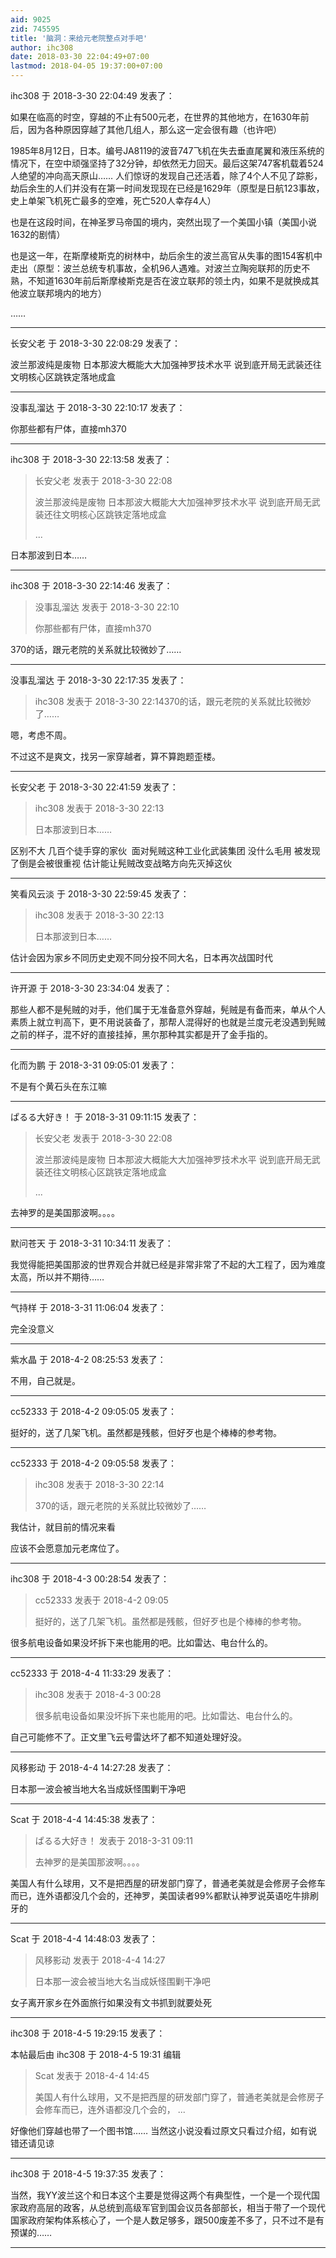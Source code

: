 ```yaml
---
aid: 9025
zid: 745595
title: '脑洞：来给元老院整点对手吧'
author: ihc308
date: 2018-03-30 22:04:49+07:00
lastmod: 2018-04-05 19:37:00+07:00
---
```


ihc308 于 2018-3-30 22:04:49 发表了：

如果在临高的时空，穿越的不止有500元老，在世界的其他地方，在1630年前后，因为各种原因穿越了其他几组人，那么这一定会很有趣（也许吧）

1985年8月12日，日本。编号JA8119的波音747飞机在失去垂直尾翼和液压系统的情况下，在空中顽强坚持了32分钟，却依然无力回天。最后这架747客机载着524人绝望的冲向高天原山…… 人们惊讶的发现自己还活着，除了4个人不见了踪影，劫后余生的人们并没有在第一时间发现现在已经是1629年（原型是日航123事故，史上单架飞机死亡最多的空难，死亡520人幸存4人）

也是在这段时间，在神圣罗马帝国的境内，突然出现了一个美国小镇（美国小说1632的剧情）

也是这一年，在斯摩棱斯克的树林中，劫后余生的波兰高官从失事的图154客机中走出（原型：波兰总统专机事故，全机96人遇难。对波兰立陶宛联邦的历史不熟，不知道1630年前后斯摩棱斯克是否在波立联邦的领土内，如果不是就换成其他波立联邦境内的地方）

……

---------

长安父老 于 2018-3-30 22:08:29 发表了：

波兰那波纯是废物 日本那波大概能大大加强神罗技术水平 说到底开局无武装还往文明核心区跳铁定落地成盒

---------

没事乱溜达 于 2018-3-30 22:10:17 发表了：

你那些都有尸体，直接mh370

---------

ihc308 于 2018-3-30 22:13:58 发表了：

> 长安父老 发表于 2018-3-30 22:08
> 
> 波兰那波纯是废物 日本那波大概能大大加强神罗技术水平 说到底开局无武装还往文明核心区跳铁定落地成盒
> 
> ...



日本那波到日本……

---------

ihc308 于 2018-3-30 22:14:46 发表了：

> 没事乱溜达 发表于 2018-3-30 22:10
> 
> 你那些都有尸体，直接mh370



370的话，跟元老院的关系就比较微妙了……

---------

没事乱溜达 于 2018-3-30 22:17:35 发表了：

> ihc308 发表于 2018-3-30 22:14370的话，跟元老院的关系就比较微妙了……



嗯，考虑不周。

不过这不是爽文，找另一家穿越者，算不算跑题歪楼。

---------

长安父老 于 2018-3-30 22:41:59 发表了：

> ihc308 发表于 2018-3-30 22:13
> 
> 日本那波到日本……



区别不大 几百个徒手穿的家伙  面对髡贼这种工业化武装集团 没什么毛用 被发现了倒是会被很重视 估计能让髡贼改变战略方向先灭掉这伙

---------

笑看风云淡 于 2018-3-30 22:59:45 发表了：

> ihc308 发表于 2018-3-30 22:13
> 
> 日本那波到日本……



估计会因为家乡不同历史史观不同分投不同大名，日本再次战国时代

---------

许开源 于 2018-3-30 23:34:04 发表了：

那些人都不是髡贼的对手，他们属于无准备意外穿越，髡贼是有备而来，单从个人素质上就立判高下，更不用说装备了，那帮人混得好的也就是兰度元老没遇到髡贼之前的样子，混不好的直接挂掉，黑尔那种其实都是开了金手指的。

---------

化而为鹏 于 2018-3-31 09:05:01 发表了：

不是有个黄石头在东江嘛

---------

ぱるる大好き！ 于 2018-3-31 09:11:15 发表了：

> 长安父老 发表于 2018-3-30 22:08
> 
> 波兰那波纯是废物 日本那波大概能大大加强神罗技术水平 说到底开局无武装还往文明核心区跳铁定落地成盒
> 
> ...



去神罗的是美国那波啊。。。。

---------

默问苍天 于 2018-3-31 10:34:11 发表了：

我觉得能把美国那波的世界观合并就已经是非常非常了不起的大工程了，因为难度太高，所以并不期待……

---------

气持样 于 2018-3-31 11:06:04 发表了：

完全没意义

---------

紫水晶 于 2018-4-2 08:25:53 发表了：

不用，自己就是。

---------

cc52333 于 2018-4-2 09:05:05 发表了：

挺好的，送了几架飞机。虽然都是残骸，但好歹也是个棒棒的参考物。

---------

cc52333 于 2018-4-2 09:05:58 发表了：

> ihc308 发表于 2018-3-30 22:14
> 
> 370的话，跟元老院的关系就比较微妙了……



我估计，就目前的情况来看

应该不会愿意加元老席位了。

---------

ihc308 于 2018-4-3 00:28:54 发表了：

> cc52333 发表于 2018-4-2 09:05
> 
> 挺好的，送了几架飞机。虽然都是残骸，但好歹也是个棒棒的参考物。



很多航电设备如果没坏拆下来也能用的吧。比如雷达、电台什么的。

---------

cc52333 于 2018-4-4 11:33:29 发表了：

> ihc308 发表于 2018-4-3 00:28
> 
> 很多航电设备如果没坏拆下来也能用的吧。比如雷达、电台什么的。



自己可能修不了。正文里飞云号雷达坏了都不知道处理好没。

---------

风移影动 于 2018-4-4 14:27:28 发表了：

日本那一波会被当地大名当成妖怪围剿干净吧

---------

Scat 于 2018-4-4 14:45:38 发表了：

> ぱるる大好き！ 发表于 2018-3-31 09:11
> 
> 去神罗的是美国那波啊。。。。



美国人有什么球用，又不是把西屋的研发部门穿了，普通老美就是会修房子会修车而已，连外语都没几个会的，还神罗，美国读者99%都默认神罗说英语吃牛排刷牙的

---------

Scat 于 2018-4-4 14:48:03 发表了：

> 风移影动 发表于 2018-4-4 14:27
> 
> 日本那一波会被当地大名当成妖怪围剿干净吧



女子离开家乡在外面旅行如果没有文书抓到就要处死

---------

ihc308 于 2018-4-5 19:29:15 发表了：

本帖最后由 ihc308 于 2018-4-5 19:31 编辑 


> 
> Scat 发表于 2018-4-4 14:45
> 
> 美国人有什么球用，又不是把西屋的研发部门穿了，普通老美就是会修房子会修车而已，连外语都没几个会的， ...



好像他们穿越也带了一个图书馆…… 当然这小说没看过原文只看过介绍，如有说错还请见谅

---------

ihc308 于 2018-4-5 19:37:35 发表了：

当然，我YY波兰这个和日本这个主要是觉得这两个有典型性，一个是一个现代国家政府高层的政客，从总统到高级军官到国会议员各部部长，相当于带了一个现代国家政府架构体系核心了，一个是人数足够多，跟500废差不多了，只不过不是有预谋的……

---------

